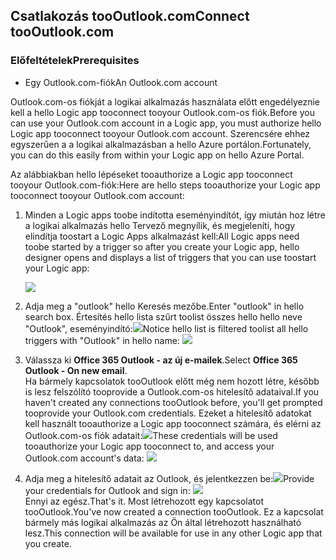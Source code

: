 ## <a name="connect-toooutlookcom"></a><span data-ttu-id="48a1f-101">Csatlakozás tooOutlook.com</span><span class="sxs-lookup"><span data-stu-id="48a1f-101">Connect tooOutlook.com</span></span>
### <a name="prerequisites"></a><span data-ttu-id="48a1f-102">Előfeltételek</span><span class="sxs-lookup"><span data-stu-id="48a1f-102">Prerequisites</span></span>
* <span data-ttu-id="48a1f-103">Egy Outlook.com-fiók</span><span class="sxs-lookup"><span data-stu-id="48a1f-103">An Outlook.com account</span></span>

<span data-ttu-id="48a1f-104">Outlook.com-os fiókját a logikai alkalmazás használata előtt engedélyeznie kell a hello Logic app tooconnect tooyour Outlook.com-os fiók.</span><span class="sxs-lookup"><span data-stu-id="48a1f-104">Before you can use your Outlook.com account in a Logic app, you must authorize hello Logic app tooconnect tooyour Outlook.com account.</span></span> <span data-ttu-id="48a1f-105">Szerencsére ehhez egyszerűen a a logikai alkalmazásban a hello Azure portálon.</span><span class="sxs-lookup"><span data-stu-id="48a1f-105">Fortunately, you can do this easily from within your Logic app on hello Azure Portal.</span></span> 

<span data-ttu-id="48a1f-106">Az alábbiakban hello lépéseket tooauthorize a Logic app tooconnect tooyour Outlook.com-fiók:</span><span class="sxs-lookup"><span data-stu-id="48a1f-106">Here are hello steps tooauthorize your Logic app tooconnect tooyour Outlook.com account:</span></span>

1. <span data-ttu-id="48a1f-107">Minden a Logic apps toobe indította eseményindítót, így miután hoz létre a logikai alkalmazás hello Tervező megnyílik, és megjeleníti, hogy elindítja toostart a Logic Apps alkalmazást kell:</span><span class="sxs-lookup"><span data-stu-id="48a1f-107">All Logic apps need toobe started by a trigger so after you create your Logic app, hello designer opens and displays a list of triggers that you can use toostart your Logic app:</span></span>
   
   ![](./media/connectors-create-api-outlook/office365-outlook-0.png)
2. <span data-ttu-id="48a1f-108">Adja meg a "outlook" hello Keresés mezőbe.</span><span class="sxs-lookup"><span data-stu-id="48a1f-108">Enter "outlook" in hello search box.</span></span> <span data-ttu-id="48a1f-109">Értesítés hello lista szűrt toolist összes hello hello neve "Outlook", eseményindító:![](./media/connectors-create-api-outlook/office365-outlook-0-5.png)</span><span class="sxs-lookup"><span data-stu-id="48a1f-109">Notice hello list is filtered toolist all hello triggers with "Outlook" in hello name: ![](./media/connectors-create-api-outlook/office365-outlook-0-5.png)</span></span>
3. <span data-ttu-id="48a1f-110">Válassza ki **Office 365 Outlook - az új e-mailek**.</span><span class="sxs-lookup"><span data-stu-id="48a1f-110">Select **Office 365 Outlook - On new email**.</span></span>   
   <span data-ttu-id="48a1f-111">Ha bármely kapcsolatok tooOutlook előtt még nem hozott létre, később is lesz felszólító tooprovide a Outlook.com-os hitelesítő adataival.</span><span class="sxs-lookup"><span data-stu-id="48a1f-111">If you haven't created any connections tooOutlook before, you'll get prompted tooprovide your Outlook.com credentials.</span></span> <span data-ttu-id="48a1f-112">Ezeket a hitelesítő adatokat kell használt tooauthorize a Logic app tooconnect számára, és elérni az Outlook.com-os fiók adatait:![](./media/connectors-create-api-outlook/office365-outlook-1.png)</span><span class="sxs-lookup"><span data-stu-id="48a1f-112">These credentials will be used tooauthorize your Logic app tooconnect to, and access your Outlook.com account's data: ![](./media/connectors-create-api-outlook/office365-outlook-1.png)</span></span>
4. <span data-ttu-id="48a1f-113">Adja meg a hitelesítő adatait az Outlook, és jelentkezzen be:![](./media/connectors-create-api-outlook/office365-outlook-2.png)</span><span class="sxs-lookup"><span data-stu-id="48a1f-113">Provide your credentials for Outlook and sign in: ![](./media/connectors-create-api-outlook/office365-outlook-2.png)</span></span>  
   <span data-ttu-id="48a1f-114">Ennyi az egész.</span><span class="sxs-lookup"><span data-stu-id="48a1f-114">That's it.</span></span> <span data-ttu-id="48a1f-115">Most létrehozott egy kapcsolatot tooOutlook.</span><span class="sxs-lookup"><span data-stu-id="48a1f-115">You've now created a connection tooOutlook.</span></span> <span data-ttu-id="48a1f-116">Ez a kapcsolat bármely más logikai alkalmazás az Ön által létrehozott használható lesz.</span><span class="sxs-lookup"><span data-stu-id="48a1f-116">This connection will be available for use in any other Logic app that you create.</span></span>

